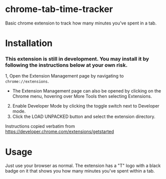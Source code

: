 # chrome-tab-time-tracker
Basic chrome extension to track how many minutes you've spent in a tab.

# Installation

### This extension is still in development. You may install it by following the instructions below at your own risk.

1, Open the Extension Management page by navigating to `chrome://extensions`.
- The Extension Management page can also be opened by clicking on the Chrome menu, hovering over More Tools then selecting Extensions.
2. Enable Developer Mode by clicking the toggle switch next to Developer mode.
3. Click the LOAD UNPACKED button and select the extension directory.

Instructions copied verbatim from https://developer.chrome.com/extensions/getstarted

# Usage
Just use your browser as normal. The extension has a "T" logo with a black badge on it that shows you how many minutes you've spent within a tab.
